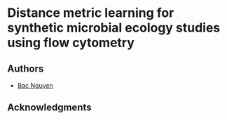 # Distance metric learning for synthetic microbial ecology studies using flow cytometry

## Authors

* [Bac Nguyen](https://github.com/kunkun220189)

## Acknowledgments
